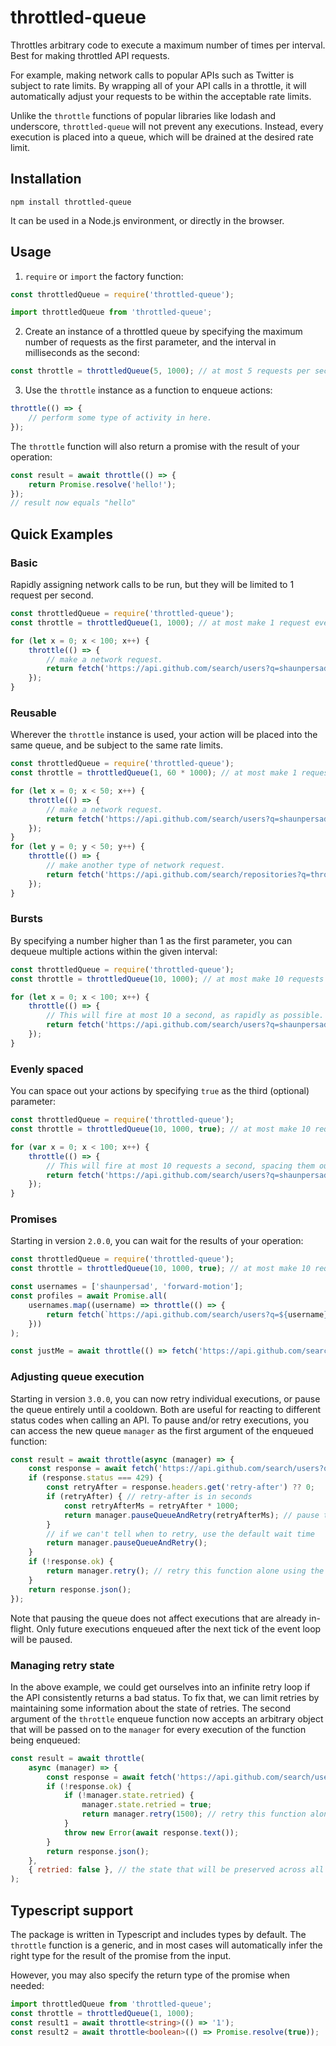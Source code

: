 # throttled-queue

Throttles arbitrary code to execute a maximum number of times per interval. Best for making throttled API requests.

For example, making network calls to popular APIs such as Twitter is subject to rate limits.  By wrapping all of your API calls in a throttle, it will automatically adjust your requests to be within the acceptable rate limits.

Unlike the `throttle` functions of popular libraries like lodash and underscore, `throttled-queue` will not prevent any executions. Instead, every execution is placed into a queue, which will be drained at the desired rate limit.

## Installation
```shell
npm install throttled-queue
```

It can be used in a Node.js environment, or directly in the browser.

## Usage
1) `require` or `import` the factory function:
```javascript
const throttledQueue = require('throttled-queue');
```

```javascript
import throttledQueue from 'throttled-queue';
```

2) Create an instance of a throttled queue by specifying the maximum number of requests as the first parameter,
and the interval in milliseconds as the second:
```javascript
const throttle = throttledQueue(5, 1000); // at most 5 requests per second.
```

3) Use the `throttle` instance as a function to enqueue actions:
```javascript
throttle(() => {
    // perform some type of activity in here.
});
```

The `throttle` function will also return a promise with the result of your operation:
```javascript
const result = await throttle(() => {
    return Promise.resolve('hello!');
});
// result now equals "hello"
```

## Quick Examples
### Basic
Rapidly assigning network calls to be run, but they will be limited to 1 request per second.
```javascript
const throttledQueue = require('throttled-queue');
const throttle = throttledQueue(1, 1000); // at most make 1 request every second.

for (let x = 0; x < 100; x++) {
    throttle(() => {
        // make a network request.
        return fetch('https://api.github.com/search/users?q=shaunpersad');
    });
}
```
### Reusable
Wherever the `throttle` instance is used, your action will be placed into the same queue, 
and be subject to the same rate limits.
```javascript
const throttledQueue = require('throttled-queue');
const throttle = throttledQueue(1, 60 * 1000); // at most make 1 request every minute.

for (let x = 0; x < 50; x++) {
    throttle(() => {
        // make a network request.
        return fetch('https://api.github.com/search/users?q=shaunpersad');
    });
}
for (let y = 0; y < 50; y++) {
    throttle(() => {
        // make another type of network request.
        return fetch('https://api.github.com/search/repositories?q=throttled-queue+user:shaunpersad');
    });
}
```
### Bursts
By specifying a number higher than 1 as the first parameter, you can dequeue multiple actions within the given interval:
```javascript
const throttledQueue = require('throttled-queue');
const throttle = throttledQueue(10, 1000); // at most make 10 requests every second.

for (let x = 0; x < 100; x++) {
    throttle(() => {
        // This will fire at most 10 a second, as rapidly as possible.
        return fetch('https://api.github.com/search/users?q=shaunpersad');
    });
}
```
### Evenly spaced
You can space out your actions by specifying `true` as the third (optional) parameter:
```javascript
const throttledQueue = require('throttled-queue');
const throttle = throttledQueue(10, 1000, true); // at most make 10 requests every second, but evenly spaced.

for (var x = 0; x < 100; x++) {
    throttle(() => {
        // This will fire at most 10 requests a second, spacing them out instead of in a burst.
        return fetch('https://api.github.com/search/users?q=shaunpersad');
    });
}
```
### Promises
Starting in version `2.0.0`, you can wait for the results of your operation:
```javascript
const throttledQueue = require('throttled-queue');
const throttle = throttledQueue(10, 1000, true); // at most make 10 requests every second, but evenly spaced.

const usernames = ['shaunpersad', 'forward-motion'];
const profiles = await Promise.all(
    usernames.map((username) => throttle(() => {
        return fetch(`https://api.github.com/search/users?q=${username}`);
    }))
);

const justMe = await throttle(() => fetch('https://api.github.com/search/users?q=shaunpersad'));
```
### Adjusting queue execution
Starting in version `3.0.0`, you can now retry individual executions, or pause the queue entirely until a cooldown.
Both are useful for reacting to different status codes when calling an API.
To pause and/or retry executions, you can access the new queue `manager` as the first argument of the enqueued function:
```javascript
const result = await throttle(async (manager) => {
    const response = await fetch('https://api.github.com/search/users?q=shaunpersad');
    if (response.status === 429) {
        const retryAfter = response.headers.get('retry-after') ?? 0;
        if (retryAfter) { // retry-after is in seconds
            const retryAfterMs = retryAfter * 1000;
            return manager.pauseQueueAndRetry(retryAfterMs); // pause the queue until retryAfter
        }
        // if we can't tell when to retry, use the default wait time
        return manager.pauseQueueAndRetry();
    }
    if (!response.ok) {
        return manager.retry(); // retry this function alone using the default wait time
    }
    return response.json();
});
```
Note that pausing the queue does not affect executions that are already in-flight. Only future executions enqueued after the next tick of the event loop will be paused.
### Managing retry state
In the above example, we could get ourselves into an infinite retry loop if the API consistently returns a bad status.
To fix that, we can limit retries by maintaining some information about the state of retries. The second argument of the `throttle` enqueue function now accepts an arbitrary object that will be passed on to the `manager` for every execution of the function being enqueued:
```javascript
const result = await throttle(
    async (manager) => {
        const response = await fetch('https://api.github.com/search/users?q=shaunpersad');
        if (!response.ok) {
            if (!manager.state.retried) {
                manager.state.retried = true;
                return manager.retry(1500); // retry this function alone after 1500ms
            }
            throw new Error(await response.text());
        }
        return response.json();
    },
    { retried: false }, // the state that will be preserved across all retries of the same enqueued function above
);
```
## Typescript support
The package is written in Typescript and includes types by default. The `throttle` function is a generic,
and in most cases will automatically infer the right type for the result of the promise from the input.

However, you may also specify the return type of the promise when needed:
```typescript
import throttledQueue from 'throttled-queue';
const throttle = throttledQueue(1, 1000);
const result1 = await throttle<string>(() => '1');
const result2 = await throttle<boolean>(() => Promise.resolve(true));
```



